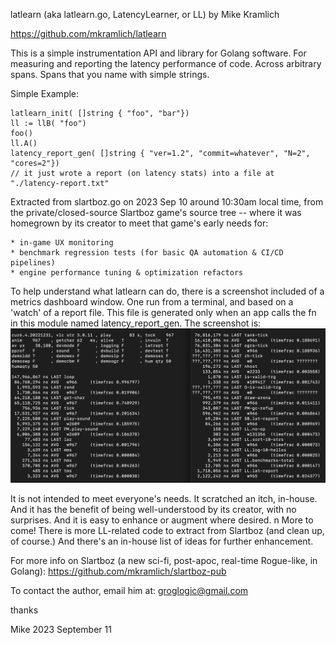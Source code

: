 latlearn (aka latlearn.go, LatencyLearner, or LL)
    by Mike Kramlich

https://github.com/mkramlich/latlearn

This is a simple instrumentation API and library for Golang software. For measuring and reporting the latency performance of code. Across arbitrary spans. Spans that you name with simple strings.

Simple Example:
```
latlearn_init( []string { "foo", "bar"})
ll := llB( "foo")
foo()
ll.A()
latency_report_gen( []string { "ver=1.2", "commit=whatever", "N=2", "cores=2"})
// it just wrote a report (on latency stats) into a file at "./latency-report.txt"
```

Extracted from slartboz.go on 2023 Sep 10 around 10:30am local time,
from the private/closed-source Slartboz game's source tree -- where
it was homegrown by its creator to meet that game's early needs for:

    * in-game UX monitoring
    * benchmark regression tests (for basic QA automation & CI/CD pipelines)
    * engine performance tuning & optimization refactors

To help understand what latlearn can do, there is a screenshot included of a metrics dashboard window. One run from a terminal, and based on a 'watch' of a report file. This file is generated only when an app calls the fn in this module named latency_report_gen. The screenshot is:
![](./report-watch-screenshot.png)

It is not intended to meet everyone's needs. It scratched an itch, in-house. And it has the benefit of being well-understood by its creator, with no surprises. And it is easy to enhance or augment where desired.
n
More to come! There is more LL-related code to extract from Slartboz (and clean up, of course.) And there's an in-house list of ideas for further enhancement.

For more info on Slartboz (a new sci-fi, post-apoc, real-time Rogue-like, in Golang):
    https://github.com/mkramlich/slartboz-pub

To contact the author, email him at:
    groglogic@gmail.com

thanks

Mike
2023 September 11

